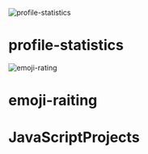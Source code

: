 ![profile-statistics](https://user-images.githubusercontent.com/102403844/212522258-ec60d555-ef70-4f7a-9743-98a2d76babbb.gif)
# profile-statistics


![emoji-rating](https://user-images.githubusercontent.com/102403844/212518521-218a6212-6fe2-4bee-91d2-009a0359731f.gif)
# emoji-raiting


# JavaScriptProjects
